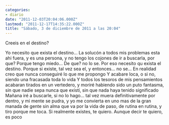 ```yaml
---
categories:
- diario
date: "2011-12-03T20:04:06.000Z"
lastmod: "2011-12-17T14:35:22.000Z"
title: "Sábado, 3 de diciembre de 2011 a las 20:04"
---
```


Creeis en el destino?

Yo necesito que exista el destino...
La solucón a todos mis problemas esta ahi fuera, y es una persona, y no tengo los cojones de ir a buscarla, por que? Porque tengo miedo... De que? no lo se. Por eso necesito qu exista el destino. Porque si existe, tal vez sea el, y entonces... no se...
En realidad creo que nunca conseguiré lo que me propongo
Y acabare loca, o si no, siendo una fracasada toda lo vida
Y todos los tesoros de mis pensamientos acabaran tirados en un vertedero, y moriré habiendo sido un puto fantasma, sin que nadie sepa nunca que existí­, sin que nada haya tenido significado
Mañana iré a buscarle, si no lo hago... tal vez muera definitivamente por dentro, y mi mente se pudra, y yo me convierta en uno mas de la gran manada de gente sin alma que va por la vida de paso, de rutina en rutina, y tiro porque me toca.
Si realmente existes, te quiero. Aunque decir te quiero, es poco